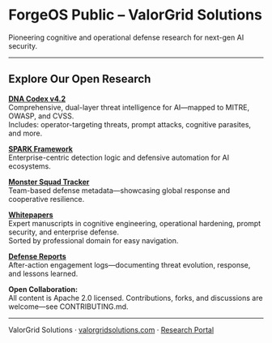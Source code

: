 # ForgeOS Public – ValorGrid Solutions

Pioneering cognitive and operational defense research for next-gen AI security.

---

## Explore Our Open Research

**[DNA Codex v4.2](./dna-codex)**  
Comprehensive, dual-layer threat intelligence for AI—mapped to MITRE, OWASP, and CVSS.  
Includes: operator-targeting threats, prompt attacks, cognitive parasites, and more.

**[SPARK Framework](./whitepapers/defensive-ai/SPARK-Detection-Rules.md)**  
Enterprise-centric detection logic and defensive automation for AI ecosystems.

**[Monster Squad Tracker](./whitepapers/defensive-ai/monster-squad-tracker.yaml)**  
Team-based defense metadata—showcasing global response and cooperative resilience.

**[Whitepapers](./whitepapers/)**  
Expert manuscripts in cognitive engineering, operational hardening, prompt security, and enterprise defense.  
Sorted by professional domain for easy navigation.

**[Defense Reports](./whitepapers/defense-reports/)**  
After-action engagement logs—documenting threat evolution, response, and lessons learned.

**Open Collaboration:**  
All content is Apache 2.0 licensed. Contributions, forks, and discussions are welcome—see CONTRIBUTING.md.

---

ValorGrid Solutions · [valorgridsolutions.com](https://valorgridsolutions.com/) · [Research Portal](https://feirbrand.github.io/forgeos-public/)

